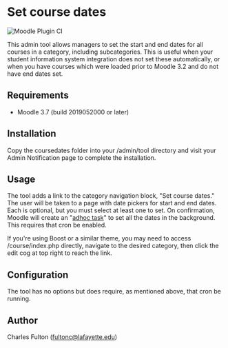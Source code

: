
Set course dates
==========================

![Moodle Plugin CI](https://github.com/LafColITS/moodle-tool_coursedates/workflows/Moodle%20Plugin%20CI/badge.svg)

This admin tool allows managers to set the start and end dates for all courses in a category, including subcategories. This is useful when your student information system integration does not set these automatically, or when you have courses which were loaded prior to Moodle 3.2 and do not have end dates set.

Requirements
------------
- Moodle 3.7 (build 2019052000 or later)

Installation
------------
Copy the coursedates folder into your /admin/tool directory and visit your Admin Notification page to complete the installation.

Usage
-----
The tool adds a link to the category navigation block, "Set course dates." The user will be taken to a page with date pickers for start and end dates. Each is optional, but you must select at least one to set. On confirmation, Moodle will create an "[adhoc task](https://docs.moodle.org/dev/Task_API#Adhoc_tasks)" to set all the dates in the background. This requires that cron be enabled.

If you're using Boost or a similar theme, you may need to access /course/index.php directly, navigate to the desired category, then click the edit cog at top right to reach the link.

Configuration
-------------
The tool has no options but does require, as mentioned above, that cron be running.

Author
------
Charles Fulton (fultonc@lafayette.edu)
